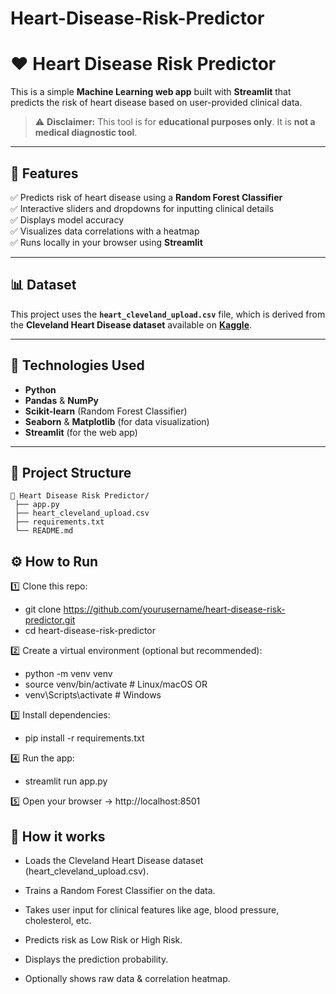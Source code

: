 # Heart-Disease-Risk-Predictor

# ❤️ Heart Disease Risk Predictor

This is a simple **Machine Learning web app** built with **Streamlit** that predicts the risk of heart disease based on user-provided clinical data.

> ⚠️ **Disclaimer:** This tool is for **educational purposes only**. It is **not a medical diagnostic tool**.

---

## 🚀 Features

✅ Predicts risk of heart disease using a **Random Forest Classifier**  
✅ Interactive sliders and dropdowns for inputting clinical details  
✅ Displays model accuracy  
✅ Visualizes data correlations with a heatmap  
✅ Runs locally in your browser using **Streamlit**

---

## 📊 **Dataset**

This project uses the **`heart_cleveland_upload.csv`** file, which is derived from the **Cleveland Heart Disease dataset** available on **[Kaggle](https://www.kaggle.com/datasets/cherngs/heart-disease-cleveland-uci)**.

---

## 🧩 **Technologies Used**

- **Python**
- **Pandas** & **NumPy**
- **Scikit-learn** (Random Forest Classifier)
- **Seaborn** & **Matplotlib** (for data visualization)
- **Streamlit** (for the web app)

---

## 📁 **Project Structure**

```plaintext
📂 Heart Disease Risk Predictor/
 ├── app.py
 ├── heart_cleveland_upload.csv
 ├── requirements.txt
 └── README.md
```

## ⚙️ **How to Run**
1️⃣ Clone this repo:
- git clone https://github.com/yourusername/heart-disease-risk-predictor.git
- cd heart-disease-risk-predictor

2️⃣ Create a virtual environment (optional but recommended):
- python -m venv venv
- source venv/bin/activate  # Linux/macOS
 OR
- venv\Scripts\activate     # Windows

3️⃣ Install dependencies:
- pip install -r requirements.txt

4️⃣ Run the app:
- streamlit run app.py

5️⃣ Open your browser → http://localhost:8501

## 📌 **How it works**
- Loads the Cleveland Heart Disease dataset (heart_cleveland_upload.csv).

- Trains a Random Forest Classifier on the data.

- Takes user input for clinical features like age, blood pressure, cholesterol, etc.

- Predicts risk as Low Risk or High Risk.

- Displays the prediction probability.

- Optionally shows raw data & correlation heatmap.
